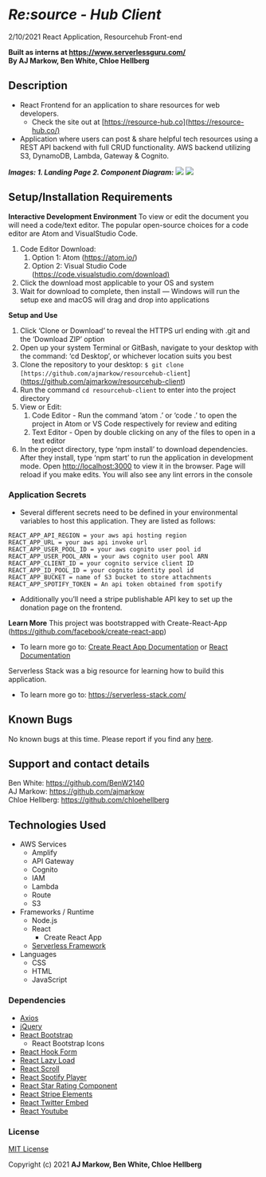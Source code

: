 # *Re:source - Hub Client*

2/10/2021
React Application, Resourcehub Front-end <br>

**Built as interns at https://www.serverlessguru.com/** <br>
**By AJ Markow, Ben White, Chloe Hellberg**

## Description

* React Frontend for an application to share resources for web developers.
    * Check the site out at [https://resource-hub.co](https://resource-hub.co/)
* Application where users can post & share helpful tech resources using a REST API backend with full CRUD functionality. AWS backend utilizing S3, DynamoDB, Lambda, Gateway & Cognito.

**_Images: 1. Landing Page 2. Component Diagram:_**
![](https://i.imgur.com/xJfI3Ly.png)
![](https://i.imgur.com/uyW82EN.png)
## Setup/Installation Requirements

**Interactive Development Environment**
To view or edit the document you will need a code/text editor. The popular open-source choices for a code editor are Atom and VisualStudio Code.

1. Code Editor Download:
    1. Option 1: Atom (https://atom.io/)
    2. Option 2: Visual Studio Code ([https://code.visualstudio.com/download)](https://code.visualstudio.com/download)
2. Click the download most applicable to your OS and system
3. Wait for download to complete, then install — Windows will run the setup exe and macOS will drag and drop into applications

**Setup and Use**

1. Click ‘Clone or Download’ to reveal the HTTPS url ending with .git and the ‘Download ZIP’ option
2. Open up your system Terminal or GitBash, navigate to your desktop with the command: ‘cd Desktop’, or whichever location suits you best
3. Clone the repository to your desktop: `$ git clone [https://github.com/ajmarkow/resourcehub-client`](https://github.com/ajmarkow/resourcehub-client)
4. Run the command `cd resourcehub-client` to enter into the project directory
5. View or Edit:
    1. Code Editor - Run the command  ‘atom .’ or ‘code .’ to open the project in Atom or VS Code respectively for review and editing
    2. Text Editor - Open by double clicking on any of the files to open in a text editor
6. In the project directory, type ‘npm install’ to download dependencies. After they install, type ‘npm start’ to run the application in development mode. Open [http://localhost:3000](http://localhost:3000/) to view it in the browser. Page will reload if you make edits. You will also see any lint errors in the console

### Application Secrets

* Several different secrets need to be defined in your environmental variables to host this application. They are listed as follows:

```
REACT_APP_API_REGION = your aws api hosting region
REACT_APP_URL = your aws api invoke url
REACT_APP_USER_POOL_ID = your aws cognito user pool id
REACT_APP_USER_POOL_ARN = your aws cognito user pool ARN
REACT_APP_CLIENT_ID = your cognito service client ID
REACT_APP_ID_POOL_ID = your cognito identity pool id
REACT_APP_BUCKET = name of S3 bucket to store attachments
REACT_APP_SPOTIFY_TOKEN = An api token obtained from spotify
```

* Additionally you’ll need a stripe publishable API key to set up the donation page on the frontend.

**Learn More**
This project was bootstrapped with Create-React-App (https://github.com/facebook/create-react-app)

* To learn more go to: [Create React App Documentation](https://facebook.github.io/create-react-app/docs/getting-started) or [React Documentation](https://reactjs.org/)

Serverless Stack was a big resource for learning how to build this application.

* To learn more go to: https://serverless-stack.com/

## Known Bugs

No known bugs at this time. Please report if you find any [here](https://github.com/ajmarkow/resourcehub-client/issues).

## Support and contact details

Ben White: https://github.com/BenW2140 <br>
AJ Markow: https://github.com/ajmarkow <br>
Chloe Hellberg: https://github.com/chloehellberg <br>

## Technologies Used

* AWS Services
    * Amplify
    * API Gateway
    * Cognito
    * IAM
    * Lambda
    * Route 
    * S3
* Frameworks / Runtime
    * Node.js
    * React
        * Create React App
    * [Serverless Framework](https://www.serverless.com/)
* Languages
    * CSS
    * HTML
    * JavaScript

### Dependencies

* [Axios](https://github.com/axios/axios)
* [jQuery](https://github.com/jquery/jquery)
* [React Bootstrap](https://github.com/react-bootstrap/react-bootstrap)
    * React Bootstrap Icons
* [React Hook Form](https://github.com/react-hook-form/react-hook-form)
* [React Lazy Load](https://github.com/loktar00/react-lazy-load)
* [React Scroll](https://github.com/milosjanda/react-scroll-up)
* [React Spotify Player](https://github.com/alexanderwallin/react-spotify-player)
* [React Star Rating Component](https://github.com/voronianski/react-star-rating-component)
* [React Stripe Elements](https://github.com/stripe/react-stripe-elements)
* [React Twitter Embed](https://github.com/saurabhnemade/react-twitter-embed)
* [React Youtube](https://github.com/tjallingt/react-youtube)

### License

[MIT License](https://opensource.org/licenses/MIT)

Copyright (c) 2021 **AJ Markow, Ben White, Chloe Hellberg**

